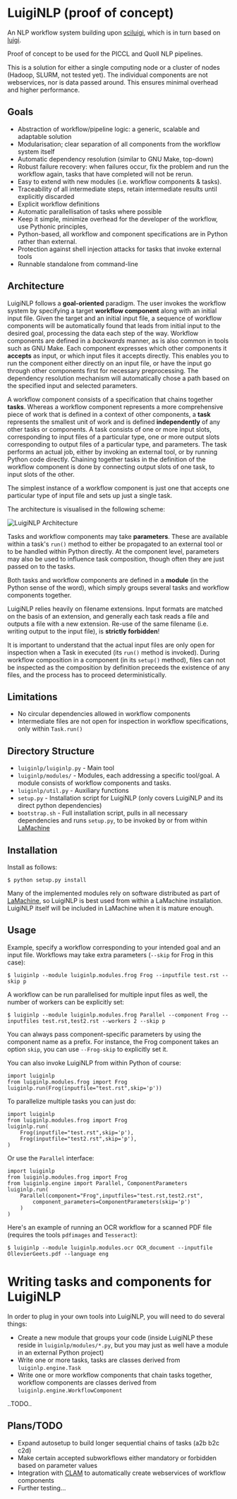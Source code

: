 LuigiNLP (proof of concept)
================================

An NLP workflow system building upon
[sciluigi](https://github.com/pharmbio/sciluigi), which is in turn based on
[luigi](https://github.com/spotify/luigi).

Proof of concept to be used for the PICCL and Quoll NLP pipelines.

This is a solution for either a single computing node or a cluster of nodes
(Hadoop, SLURM, not tested yet). The individual components are not webservices,
nor is data passed around. This ensures minimal overhead and higher performance.

Goals
---------

 * Abstraction of workflow/pipeline logic: a generic, scalable and adaptable solution
 * Modularisation; clear separation of all components from the workflow system itself
 * Automatic dependency resolution (similar to GNU Make, top-down)
 * Robust failure recovery: when failures occur, fix the problem and run the workflow again, tasks that have completed will not be rerun.
 * Easy to extend with new modules (i.e. workflow components & tasks).
 * Traceability of all intermediate steps, retain intermediate results until explicitly discarded
 * Explicit workflow definitions 
 * Automatic parallellisation of tasks where possible
 * Keep it simple, minimize overhead for the developer of the workflow, use Pythonic principles,
 * Python-based, all workflow and component specifications are in Python rather than external.
 * Protection against shell injection attacks for tasks that invoke external tools
 * Runnable standalone from command-line 

Architecture
----------------

LuigiNLP follows a **goal-oriented** paradigm. The user invokes the workflow
system by specifying a target **workflow component** along with an initial
input file. Given the target and an initial input file, a sequence of workflow
components will be automatically found that leads from initial input to the
desired goal, processing the data each step of the way. Workflow components are
defined in a *backwards* manner, as is also common in tools such as GNU Make.
Each component expresses which other components it **accepts** as input, or
which input files it accepts directly. This enables you to run the
component either directly on an input file, or have the input go through other
components first for necessary preprocessing. The dependency resolution
mechanism will automatically chose a path based on the specified input and
selected parameters.

A workflow component consists of a specification that chains together
**tasks**. Whereas a workflow component represents a more comprehensive piece
of work that is defined in a context of other components, a **task** represents
the smallest unit of work and is defined **independently** of any other tasks
or components.  A task consists of one or more input slots, corresponding to
input files of a particular type, one or more output slots corresponding to
output files of a particular type, and parameters. The task performs an actual
job, either by invoking an external tool, or by running Python code directly.
Chaining together tasks in the definition of the workflow component is done by
connecting output slots of one task, to input slots of the other. 

The simplest instance of a workflow component is just one that accepts one
particular type of input file and sets up just a single task. 

The architecture is visualised in the following scheme:

![LuigiNLP Architecture](https://raw.githubusercontent.com/LanguageMachines/LuigiNLP/master/architecture.png)

Tasks and workflow components may take **parameters**. These are available
within a task's ``run()`` method to either be propagated to an external tool
or to be handled within Python directly. At the component level, parameters may also be used to influence
task composition, though often they are just passed on to the tasks. 

Both tasks and workflow components are defined in a **module** (in the Python
sense of the word), which simply groups several tasks and workflow components together.

LuigiNLP relies heavily on filename extensions. Input formats are matched on
the basis of an extension, and generally each task reads a file and outputs
a file with a new extension. Re-use of the same filename (i.e. writing output to the
input file), is **strictly forbidden**! 

It is important to understand that the actual input files are only open for
inspection when a Task in executed (its ``run()`` method is invoked).  During
workflow composition in a component (in its ``setup()`` method),  files can not
be inspected as the composition by definition preceeds the existence of any
files, and the process has to proceed deterministically.

Limitations
------------

* No circular dependencies allowed in workflow components
* Intermediate files are not open for inspection in workflow specifications, only within ``Task.run()``

Directory Structure
---------------------

 * ``luiginlp/luiginlp.py`` - Main tool
 * ``luiginlp/modules/`` - Modules, each addressing a specific tool/goal. A module
   consists of workflow components and tasks.
 * ``luiginlp/util.py`` - Auxiliary functions
 * ``setup.py`` - Installation script for LuigiNLP (only covers LuigiNLP and its direct python dependencies)
 * ``bootstrap.sh`` - Full installation script, pulls in all necessary dependencies and runs ``setup.py``, to be invoked by or from within [LaMachine](https://github.com/proycon/LaMachine)

Installation
---------------

Install as follows:

    $ python setup.py install

Many of the implemented modules rely on software distributed as part of
[LaMachine](https://proycon.github.io/LaMachine), so LuigiNLP is best used from
within a LaMachine installation. LuigiNLP itself will be included in LaMachine
when it is mature enough.

Usage
---------

Example, specify a workflow corresponding to your intended goal and an input file. Workflows may take extra parameters (``--skip`` for Frog in this case):

    $ luiginlp --module luiginlp.modules.frog Frog --inputfile test.rst --skip p

A workflow can be run parallelised for multiple input files as well, the number
of workers can be explicitly set:

    $ luiginlp --module luiginlp.modules.frog Parallel --component Frog --inputfiles test.rst,test2.rst --workers 2 --skip p

You can always pass component-specific parameters by using the component name
as a prefix. For instance, the Frog component takes an option ``skip``, you can
use ``--Frog-skip`` to explicitly set it.

You can also invoke LuigiNLP from within Python of course:

    import luiginlp
    from luiginlp.modules.frog import Frog
    luiginlp.run(Frog(inputfile="test.rst",skip='p'))

To parallelize multiple tasks you can just do:

    import luiginlp
    from luiginlp.modules.frog import Frog
    luiginlp.run(
        Frog(inputfile="test.rst",skip='p'),
        Frog(inputfile="test2.rst",skip='p'),
    )
        

Or use the ``Parallel`` interface:

    import luiginlp
    from luiginlp.modules.frog import Frog
    from luiginlp.engine import Parallel, ComponentParameters
    luiginlp.run(
        Parallel(component="Frog",inputfiles="test.rst,test2.rst",
            component_parameters=ComponentParameters(skip='p')
        )
    )


Here's an example of running an OCR workflow for a scanned PDF file (requires the tools ``pdfimages`` and
``Tesseract``):

    $ luiginlp --module luiginlp.modules.ocr OCR_document --inputfile OllevierGeets.pdf --language eng

Writing tasks and components for LuigiNLP
=============================================

In order to plug in your own tools into LuigiNLP, you will need to do
several things:

* Create a new module that groups your code (inside LuigiNLP these reside in ``luiginlp/modules/*.py``, but you may just as well have a module in an external Python project)
* Write one or more tasks, tasks are classes derived from ``luiginlp.engine.Task``
* Write one or more workflow components that chain tasks together, workflow components are classes derived from ``luiginlp.engine.WorkflowComponent``

..TODO..

Plans/TODO
-------------

* Expand autosetup to build longer sequential chains of tasks (a2b b2c c2d)
* Make certain accepted subworkflows either mandatory or forbidden based on parameter values
* Integration with [CLAM](https://github.com/proycon/clam) to automatically
  create webservices of workflow components
* Further testing...
